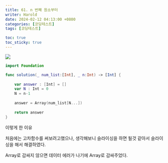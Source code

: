 ```yaml
---
title: 61. n 번째 원소부터
writer: Harold
date: 2024-02-12 04:13:00 +0800
categories: [코딩테스트]
tags: [코딩테스트]

toc: true
toc_sticky: true
---
```

![](https://velog.velcdn.com/images/haroldfromk/post/56f1bbd5-046f-4321-85e7-cdeceed52690/image.png)

```swift
import Foundation

func solution(_ num_list:[Int], _ n:Int) -> [Int] {
    
    var answer : [Int] = []
    var N : Int = 0
    N = n-1
    
    answer = Array(num_list[N...])
    
    return answer
}

```

이렇게 한 이유

처음에는 고차함수를 써보려고했으나, 생각해보니 슬라이싱을 하면 될것 같아서 슬라이싱을 해서 해결하였다. 

Array로 감싸지 않으면 데이터 에러가 나기에 Array로 감싸주었다.